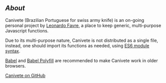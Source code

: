 ## *About*

Canivete (Brazilian Portuguese for swiss army knife) is an on-going personal project by&nbsp;[Leonardo Favre](http://leofavre.com/), a&nbsp;place to keep generic, multi-purpose Javascript functions.

Due to its multi-purpose nature, Canivete is not distributed as a single file, instead, one&nbsp;should import its functions as needed, using [ES6 module syntax](https://developer.mozilla.org/en-US/docs/Web/JavaScript/Reference/Statements/import).

[Babel](https://babeljs.io/) and [Babel Polyfill](https://babeljs.io/docs/usage/polyfill/) are recommended to make Canivete work in older browsers.

[Canivete on GitHub](https://github.com/leofavre/canivete/)